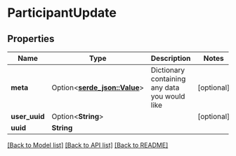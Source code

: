 # ParticipantUpdate

## Properties

Name | Type | Description | Notes
------------ | ------------- | ------------- | -------------
**meta** | Option<[**serde_json::Value**](.md)> | Dictionary containing any data you would like | [optional]
**user_uuid** | Option<**String**> |  | [optional]
**uuid** | **String** |  | 

[[Back to Model list]](../README.md#documentation-for-models) [[Back to API list]](../README.md#documentation-for-api-endpoints) [[Back to README]](../README.md)


